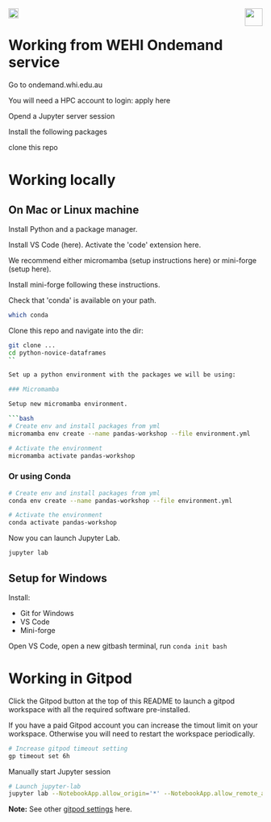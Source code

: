 <a href="https://www.gnu.org/licenses/gpl-3.0">
  <img src="https://img.shields.io/badge/License-GPLv3-blue.svg" align="left" height="20"/>
</a> 

<a href="https://gitpod.io/#https://github.com/Adamtaranto/python-novice-dataframes">
  <img src="https://gitpod.io/button/open-in-gitpod.svg" align="right" height="35"/>
</a>

<br>

# Working from WEHI Ondemand service

Go to ondemand.whi.edu.au

You will need a HPC account to login: apply here

Opend a Jupyter server session 

Install the following packages

clone this repo


# Working locally

## On Mac or Linux machine

Install Python and a package manager. 

Install VS Code (here).
Activate the 'code' extension here.

We recommend either micromamba (setup instructions here) or mini-forge (setup here).

Install mini-forge following these instructions.

Check that 'conda' is available on your path.
```bash
which conda
```

Clone this repo and navigate into the dir:

```bash
git clone ...
cd python-novice-dataframes
``

Set up a python environment with the packages we will be using:

### Micromamba

Setup new micromamba environment.

```bash
# Create env and install packages from yml
micromamba env create --name pandas-workshop --file environment.yml

# Activate the environment
micromamba activate pandas-workshop
```

### Or using Conda

```bash
# Create env and install packages from yml
conda env create --name pandas-workshop --file environment.yml

# Activate the environment
conda activate pandas-workshop
```

Now you can launch Jupyter Lab.

```bash
jupyter lab
```

## Setup for Windows

Install: 
- Git for Windows
- VS Code
- Mini-forge

Open VS Code, open a new gitbash terminal, run `conda init bash`


# Working in Gitpod

Click the Gitpod button at the top of this README to launch a gitpod workspace with all the required software pre-installed. 

If you have a paid Gitpod account you can increase the timout limit on your workspace. 
Otherwise you will need to restart the workspace periodically.

```bash
# Increase gitpod timeout setting
gp timeout set 6h
```

Manually start Jupyter session

```bash
# Launch jupyter-lab
jupyter lab --NotebookApp.allow_origin='*' --NotebookApp.allow_remote_access=True --NotebookApp.token='' --NotebookApp.password='' --no-browser --port=8888
```

**Note:** See other [gitpod settings](https://www.gitpod.io/docs/references/gitpod-cli#set) here.


